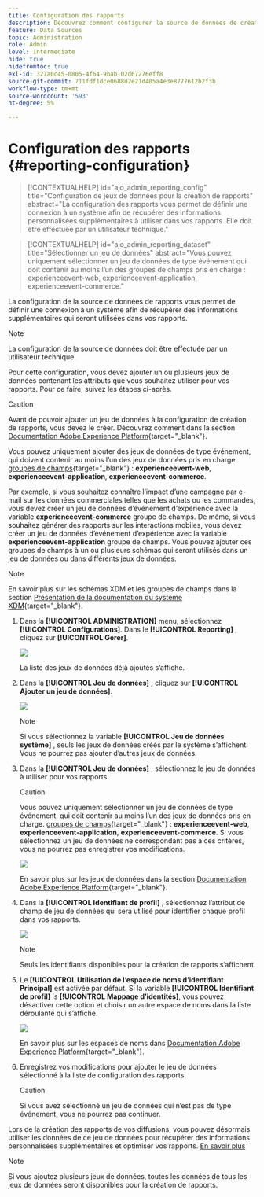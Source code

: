 ```yaml
---
title: Configuration des rapports
description: Découvrez comment configurer la source de données de création de rapports
feature: Data Sources
topic: Administration
role: Admin
level: Intermediate
hide: true
hidefromtoc: true
exl-id: 327a0c45-0805-4f64-9bab-02d67276eff8
source-git-commit: 711fdf1dce0688d2e21d405a4e3e8777612b2f3b
workflow-type: tm+mt
source-wordcount: '593'
ht-degree: 5%

---
```


# Configuration des rapports {#reporting-configuration}

>[!CONTEXTUALHELP]
>id="ajo_admin_reporting_config"
>title="Configuration de jeux de données pour la création de rapports"
>abstract="La configuration des rapports vous permet de définir une connexion à un système afin de récupérer des informations personnalisées supplémentaires à utiliser dans vos rapports. Elle doit être effectuée par un utilisateur technique."

>[!CONTEXTUALHELP]
>id="ajo_admin_reporting_dataset"
>title="Sélectionner un jeu de données"
>abstract="Vous pouvez uniquement sélectionner un jeu de données de type événement qui doit contenir au moins l’un des groupes de champs pris en charge : experienceevent-web, experienceevent-application, experienceevent-commerce."

La configuration de la source de données de rapports vous permet de définir une connexion à un système afin de récupérer des informations supplémentaires qui seront utilisées dans vos rapports.

>[!NOTE]
>
>La configuration de la source de données doit être effectuée par un utilisateur technique. <!--Rights?-->

Pour cette configuration, vous devez ajouter un ou plusieurs jeux de données contenant les attributs que vous souhaitez utiliser pour vos rapports. Pour ce faire, suivez les étapes ci-après.

>[!CAUTION]
>
>Avant de pouvoir ajouter un jeu de données à la configuration de création de rapports, vous devez le créer. Découvrez comment dans la section [Documentation Adobe Experience Platform](https://experienceleague.adobe.com/docs/experience-platform/catalog/datasets/user-guide.html?lang=en#create){target=&quot;_blank&quot;}.
>
>Vous pouvez uniquement ajouter des jeux de données de type événement, qui doivent contenir au moins l’un des jeux de données pris en charge. [groupes de champs](https://experienceleague.adobe.com/docs/experience-platform/xdm/tutorials/create-schema-ui.html#field-group){target=&quot;_blank&quot;} : **experienceevent-web**, **experienceevent-application**, **experienceevent-commerce**.

<!--
➡️ [Discover this feature in video](#video)
-->

Par exemple, si vous souhaitez connaître l’impact d’une campagne par e-mail sur les données commerciales telles que les achats ou les commandes, vous devez créer un jeu de données d’événement d’expérience avec la variable **experienceevent-commerce** groupe de champs. De même, si vous souhaitez générer des rapports sur les interactions mobiles, vous devez créer un jeu de données d’événement d’expérience avec la variable **experienceevent-application** groupe de champs. <!--If you want to report on web interactions then you need to include the web field group.--> Vous pouvez ajouter ces groupes de champs à un ou plusieurs schémas qui seront utilisés dans un jeu de données ou dans différents jeux de données.

>[!NOTE]
>
>En savoir plus sur les schémas XDM et les groupes de champs dans la section [Présentation de la documentation du système XDM](https://experienceleague.adobe.com/docs/experience-platform/xdm/home.html?lang=fr){target=&quot;_blank&quot;}.

1. Dans la **[!UICONTROL ADMINISTRATION]** menu, sélectionnez **[!UICONTROL Configurations]**. Dans le  **[!UICONTROL Reporting]** , cliquez sur **[!UICONTROL Gérer]**.

   ![](assets/reporting-config-menu.png)

   La liste des jeux de données déjà ajoutés s’affiche.

1. Dans la **[!UICONTROL Jeu de données]** , cliquez sur **[!UICONTROL Ajouter un jeu de données]**.

   ![](assets/reporting-config-add.png)

   >[!NOTE]
   >
   >Si vous sélectionnez la variable **[!UICONTROL Jeu de données système]** , seuls les jeux de données créés par le système s’affichent. Vous ne pourrez pas ajouter d’autres jeux de données.

1. Dans la **[!UICONTROL Jeu de données]** , sélectionnez le jeu de données à utiliser pour vos rapports.

   >[!CAUTION]
   >
   >Vous pouvez uniquement sélectionner un jeu de données de type événement, qui doit contenir au moins l’un des jeux de données pris en charge. [groupes de champs](https://experienceleague.adobe.com/docs/experience-platform/xdm/tutorials/create-schema-ui.html#field-group){target=&quot;_blank&quot;} : **experienceevent-web**, **experienceevent-application**, **experienceevent-commerce**. Si vous sélectionnez un jeu de données ne correspondant pas à ces critères, vous ne pourrez pas enregistrer vos modifications.

   ![](assets/reporting-config-datasets.png)

   En savoir plus sur les jeux de données dans la section [Documentation Adobe Experience Platform](https://experienceleague.adobe.com/docs/experience-platform/catalog/datasets/overview.html?lang=fr){target=&quot;_blank&quot;}.

1. Dans la **[!UICONTROL Identifiant de profil]** , sélectionnez l’attribut de champ de jeu de données qui sera utilisé pour identifier chaque profil dans vos rapports.

   ![](assets/reporting-config-profile-id.png)

   >[!NOTE]
   >
   >Seuls les identifiants disponibles pour la création de rapports s’affichent.

1. Le **[!UICONTROL Utilisation de l’espace de noms d’identifiant Principal]** est activée par défaut. Si la variable **[!UICONTROL Identifiant de profil]** is **[!UICONTROL Mappage d’identités]**, vous pouvez désactiver cette option et choisir un autre espace de noms dans la liste déroulante qui s’affiche.

   ![](assets/reporting-config-namespace.png)

   En savoir plus sur les espaces de noms dans [Documentation Adobe Experience Platform](https://experienceleague.adobe.com/docs/experience-platform/identity/namespaces.html?lang=fr){target=&quot;_blank&quot;}.

1. Enregistrez vos modifications pour ajouter le jeu de données sélectionné à la liste de configuration des rapports.

   >[!CAUTION]
   >
   >Si vous avez sélectionné un jeu de données qui n’est pas de type événement, vous ne pourrez pas continuer.

Lors de la création des rapports de vos diffusions, vous pouvez désormais utiliser les données de ce jeu de données pour récupérer des informations personnalisées supplémentaires et optimiser vos rapports. [En savoir plus](content-experiment.md#objectives-global)

>[!NOTE]
>
>Si vous ajoutez plusieurs jeux de données, toutes les données de tous les jeux de données seront disponibles pour la création de rapports.


<!--
## How-to video {#video}

Understand how to configure Experience Platform reporting data sources.

>[!VIDEO]()
-->
